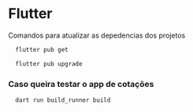 # Flutter

Comandos para atualizar as depedencias dos projetos

```bash
  flutter pub get
```

```bash
  flutter pub upgrade
```

### Caso queira testar o app de cotações 

```bash
  dart run build_runner build
```

